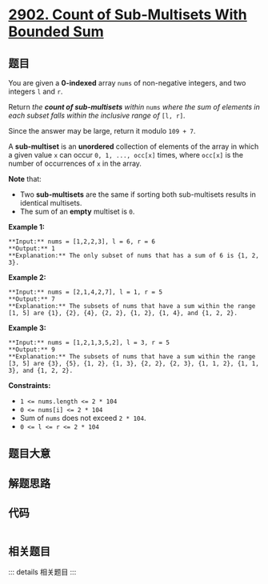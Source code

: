 # [2902. Count of Sub-Multisets With Bounded Sum](https://leetcode.com/problems/count-of-sub-multisets-with-bounded-sum)

## 题目

You are given a **0-indexed** array `nums` of non-negative integers, and two
integers `l` and `r`.

Return _the **count of sub-multisets** within_ `nums` _where the sum of
elements in each subset falls within the inclusive range of_ `[l, r]`.

Since the answer may be large, return it modulo `109 + 7`.

A **sub-multiset** is an **unordered** collection of elements of the array in
which a given value `x` can occur `0, 1, ..., occ[x]` times, where `occ[x]` is
the number of occurrences of `x` in the array.

**Note** that:

  * Two **sub-multisets** are the same if sorting both sub-multisets results in identical multisets.
  * The sum of an **empty** multiset is `0`.



**Example 1:**

    
    
    **Input:** nums = [1,2,2,3], l = 6, r = 6
    **Output:** 1
    **Explanation:** The only subset of nums that has a sum of 6 is {1, 2, 3}.
    

**Example 2:**

    
    
    **Input:** nums = [2,1,4,2,7], l = 1, r = 5
    **Output:** 7
    **Explanation:** The subsets of nums that have a sum within the range [1, 5] are {1}, {2}, {4}, {2, 2}, {1, 2}, {1, 4}, and {1, 2, 2}.
    

**Example 3:**

    
    
    **Input:** nums = [1,2,1,3,5,2], l = 3, r = 5
    **Output:** 9
    **Explanation:** The subsets of nums that have a sum within the range [3, 5] are {3}, {5}, {1, 2}, {1, 3}, {2, 2}, {2, 3}, {1, 1, 2}, {1, 1, 3}, and {1, 2, 2}.



**Constraints:**

  * `1 <= nums.length <= 2 * 104`
  * `0 <= nums[i] <= 2 * 104`
  * Sum of `nums` does not exceed `2 * 104`.
  * `0 <= l <= r <= 2 * 104`


## 题目大意

## 解题思路

## 代码

```javascript

```

## 相关题目

::: details 相关题目
:::
